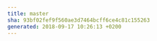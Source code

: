 ```yaml
---
title: master
sha: 93bf02fef9f560ae3d7464bcff6ce4c81c155263
generated: 2018-09-17 10:26:13 +0200
---
```

